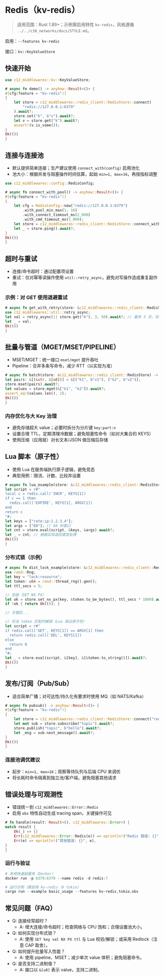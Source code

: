 # Redis（kv-redis）

> 适用范围：Rust 1.89+；示例需启用特性 `kv-redis`，风格遵循 `../../c10_networks/docs/STYLE.md`。

启用：`--features kv-redis`

接口：`kv::KeyValueStore`

## 快速开始

```rust
use c12_middlewares::kv::KeyValueStore;

# async fn demo() -> anyhow::Result<()> {
#[cfg(feature = "kv-redis")]
{
    let store = c12_middlewares::redis_client::RedisStore::connect(
        "redis://127.0.0.1:6379"
    ).await?;
    store.set("k", b"v").await?;
    let v = store.get("k").await?;
    assert!(v.is_some());
}
Ok(())
}
```

## 连接与连接池

- 默认提供简单连接；生产建议使用 `connect_with(config)` 启用池化
- 池大小：根据并发与阻塞操作时间估算，起始 `min=1, max=16`，再按指标调整

```rust
use c12_middlewares::config::RedisConfig;

# async fn connect_with_pool() -> anyhow::Result<()> {
#[cfg(feature = "kv-redis")]
{
    let cfg = RedisConfig::new("redis://127.0.0.1:6379")
        .with_pool_min_max(1, 16)
        .with_connect_timeout_ms(2_000)
        .with_cmd_timeout_ms(1_000);
    let store = c12_middlewares::redis_client::RedisStore::connect_with(cfg).await?;
    let _ = store.ping().await?;
}
Ok(())
}
```

## 超时与重试

- 连接/命令超时：通过配置项设置
- 重试：仅对幂等读操作使用 `util::retry_async`，避免对写操作造成重复副作用

### 示例：对 GET 使用退避重试

```rust
# async fn get_with_retry(store: &c12_middlewares::redis_client::RedisStore) -> anyhow::Result<()> {
use c12_middlewares::util::retry_async;
let val = retry_async(|| store.get("k"), 3, 50).await?; // 最多 3 次，初始退避 50ms
let _ = val;
Ok(())
}
```

## 批量与管道（MGET/MSET/PIPELINE）

- MSET/MGET：统一接口 `mset/mget` 提升吞吐
- Pipeline：合并多条写命令，减少 RTT（以实现为准）

```rust
# async fn batch(store: &c12_middlewares::redis_client::RedisStore) -> anyhow::Result<()> {
let pairs: &[(&str, &[u8])] = &[("k1", b"v1"), ("k2", b"v2")];
store.mset(pairs).await?;
let values = store.mget(&["k1", "k2"]).await?;
assert_eq!(values.len(), 2);
Ok(())
}
```

### 内存优化与大 Key 治理

- 避免存储超大 value；必要时拆分为分片键 `key:part:n`
- 设置合理 TTL，定期清理冷数据；避免阻塞性命令（如对大集合的 KEYS）
- 使用压缩（应用层）对长文本/JSON 做压缩后存储

## Lua 脚本（原子性）

- 使用 Lua 在服务端执行原子逻辑，避免竞态
- 典型用例：限流、计数、比较并设置

```rust
# async fn lua_example(store: &c12_middlewares::redis_client::RedisStore) -> anyhow::Result<()> {
let script = r#"
local c = redis.call('INCR', KEYS[1])
if c == 1 then
  redis.call('EXPIRE', KEYS[1], ARGV[1])
end
return c
"#;
let keys = ["rate:ip:1.2.3.4"];
let args = ["60"]; // 60 秒窗口
let cnt = store.eval(script, &keys, &args).await?;
let _ = cnt; // 根据实现返回类型处理
Ok(())
}
```

### 分布式锁（示例）

```rust
# async fn dist_lock_example(store: &c12_middlewares::redis_client::RedisStore) -> anyhow::Result<()> {
use rand::Rng;
let key = "lock:resource";
let token: u64 = rand::thread_rng().gen();
let ttl_secs = 5;

// 加锁（SET NX PX）
let ok = store.set_nx_px(key, &token.to_be_bytes(), ttl_secs * 1000).await?;
if !ok { return Ok(()); }

// 关键区...

// 仅当 token 匹配时解锁（Lua 保证原子性）
let script = r#"
if redis.call('GET', KEYS[1]) == ARGV[1] then
  return redis.call('DEL', KEYS[1])
else
  return 0
end
"#;
let _ = store.eval(script, &[key], &[&token.to_string()]).await?;
Ok(())
}
```

## 发布/订阅（Pub/Sub）

- 适合简单广播；对可达性/持久化有要求时使用 MQ（如 NATS/Kafka）

```rust
# async fn pubsub() -> anyhow::Result<()> {
#[cfg(feature = "kv-redis")]
{
    let store = c12_middlewares::redis_client::RedisStore::connect("redis://127.0.0.1:6379").await?;
    let mut sub = store.subscribe("topic").await?;
    store.publish("topic", b"hello").await?;
    let _msg = sub.next_message().await?;
}
Ok(())
}
```

### 连接池调优建议

- 起步：`min=1, max=16`；观察等待队列与后端 CPU 来调优
- 将长耗时命令隔离到独立池/客户端，避免阻塞其他请求

## 错误处理与可观测性

- 错误统一到 `c12_middlewares::Error::Redis`
- 启用 `obs` 特性自动生成 tracing span，关键操作可见

```rust
# fn handle(result: Result<(), c12_middlewares::Error>) {
match result {
    Ok(_) => {}
    Err(c12_middlewares::Error::Redis(e)) => eprintln!("Redis 错误: {}", e),
    Err(e) => eprintln!("其他错误: {}", e),
}
}
```

### 运行与验证

```powershell
# 本地快速起服务（Docker）
docker run -p 6379:6379 --name redis -d redis:7

# 运行示例（需启用 kv-redis 与 tokio）
cargo run --example basic_usage --features kv-redis,tokio,obs
```

## 常见问题（FAQ）

- Q: 连接经常超时？
  - A: 增大连接/命令超时；检查网络与 CPU 饱和；合理设置池大小。
- Q: 如何实现分布式锁？
  - A: 使用 `SET key val NX PX ttl` 与 Lua 校验/解锁；或采用 Redlock（注意 CAP 取舍）。
- Q: 如何提升批量写入性能？
  - A: 使用 pipeline、MSET；减少单次 value 体积；避免阻塞命令。
- Q: 是否支持二进制值？
  - A: 接口以 `&[u8]` 表示 value，支持二进制。
